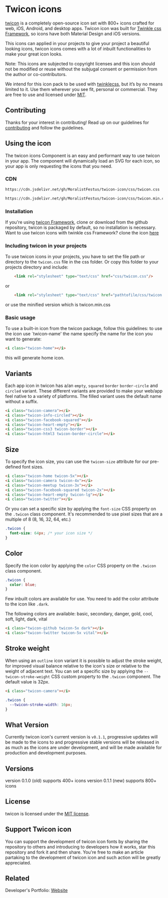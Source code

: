 # Twicon icons

[twicon](https://github.com/MoralistFestus/twicon-icon) is a completely open-source icon set with 800+ icons crafted for web, iOS, Android, and desktop apps. Twicon icon was built for [Twinkle css Framework](https://github.com/MoralistFestus/twinklecss), so icons have both Material Design and iOS versions.

This icons can applied in your projects to give your project a beautiful looking icons, twicon icons comes with a lot of inbuilt functionalities to make your great icon looks.

Note: This icons are subjected to copyright licenses and this icon should not be modified or reuse without the subjugal consent or permission from the author or co-contributors. 

We intend for this icon pack to be used with [twinklecss](http://twinkless.com/), but it’s by no means limited to it. Use them wherever you see fit, personal or commercial. They are free to use and licensed under [MIT](http://opensource.org/licenses/MIT).


## Contributing

Thanks for your interest in contributing! Read up on our guidelines for
[contributing](https://github.com/MoralistFestus/twicon-icon/blob/master/CONTRIBUTING.md) and follow the guidelines.


## Using the icon 

The twicon icons Component is an easy and performant way to use twicon in your app. The component will dynamically load an SVG for each icon, so your app is only requesting the icons that you need.

### CDN
```html
https://cdn.jsdelivr.net/gh/MoralistFestus/twicon-icon/css/twicon.css
```
```html
https://cdn.jsdelivr.net/gh/MoralistFestus/twicon-icon/css/twicon.min.css
```

### Installation

If you're using [twicon Framework](https://github.com/MoralistFestus/twicon-icon),  clone or download from the github repository, twicon is packaged by default, so no installation is necessary. Want to use twicon icons with twinkle css Framework? 
clone the icon [here](https://github.com/MoralistFestus/twinklecss)

### Including twicon in your projects

To use twicon icons in your projects, you have to set the file path or directory to the `twicon.css` file in the css folder. Or copy this folder to your projects directory and include:

```html
   	<link rel="stylesheet" type="text/css" href="css/twicon.css"/> 
```
or

```html
   	<link rel="stylesheet" type="text/css" href="pathtofile/css/twicon.css"/> 
```
or use the minified version which is twicon.min.css

### Basic usage

To use a built-in icon from the twicon package, follow this guidelines: to use the icon use `twicon-name'
the name specify the name for the icon you want to generate:

```html
<i class="twicon-home"></i>
```

this will generate home icon.


## Variants
Each app icon in twicon has a/an `empty`, `squared` `border` `border-circle` and `circled` variant. These different variants are provided to make your web/app feel native to a variety of platforms. The filled variant uses the default name without a suffix. 

```html
<i class="twicon-camera"></i> 
<i class="twicon-info-circled"></i>
<i class="twicon-facebook-squared"></i>
<i class="twicon-heart-empty"></i>
<i class="twicon-css3 twicon-border"></i>
<i class="twicon-html3 twicon-border-circle"></i>
```

## Size

To specify the icon size, you can use the `twicon-size` attribute for our pre-defined font sizes.

```html
<i class="twicon-home twicon-5x"></i>
<i class="twicon-camera twicon-4x"></i>
<i class="twicon-meetup twicon-3x"></i>
<i class="twicon-facebook-squared twicon-2x"></i>
<i class="twicon-heart-empty twicon-lg"></i>
<i class="twicon-twitter"></i>
```

Or you can set a specific size by applying the `font-size` CSS property on the `.twicon` class component. It's recommended to use pixel sizes that are a multiple of 8 (8, 16, 32, 64, etc.)

```css
.twicon {
  font-size: 64px; /* your icon size */
}
```

## Color
Specify the icon color by applying the `color` CSS property on the `.twicon` class component.

```css
.twicon {
  color: blue;
}
```
Few inbuilt colors are available for use. You need to add the color attribute to the icon like `.dark`.

The following colors are available:
basic, secondary, danger, gold, cool, soft, light, dark, vital

```html
<i class="twicon-github twicon-5x dark"></i>
<i class="twicon-twitter twicon-5x vital"></i>
```


## Stroke weight
When using an `outline` icon variant it is possible to adjust the stroke weight, for improved visual balance relative to the icon's size or relative to the weight of adjacent text. You can set a specific size by applying the `--twicon-stroke-weight` CSS custom property to the `.twicon` component. The default value is 32px.

```html
<i class="twicon-camera"></i>
```

```css
.twicon {
  --twicon-stroke-width: 16px;
}
```

## What Version

Currently twicon icon's current version is `v0.1.1`, progressive updates will be made to the icons
to and progressive stable versions will be released in as much as the icons are under development, and
will be made available for production and development purposes.

## Versions

version 0.1.0 (old) supports 400+ icons
version 0.1.1 (new) supports 800+ icons

## License

twicon is licensed under the [MIT license](http://opensource.org/licenses/MIT).

## Support Twicon icon

You can support the development of twicon icon fonts by sharing the repository to others and introducing to developers how
it works, star this repository and fork it and then share. You're free to make an article partaking to the development of twicon
icon and such action will be greatly appreciated. 

## Related
Developer's Portfolio: <a href="https://moralistdev.000webhostapp.com">Website</a>
